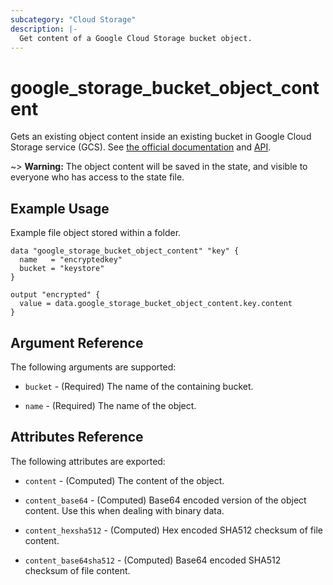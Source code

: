 ```yaml
---
subcategory: "Cloud Storage"
description: |-
  Get content of a Google Cloud Storage bucket object.
---
```



# google_storage_bucket_object_content

Gets an existing object content inside an existing bucket in Google Cloud Storage service (GCS).
See [the official documentation](https://cloud.google.com/storage/docs/key-terms#objects)
and
[API](https://cloud.google.com/storage/docs/json_api/v1/objects).

~> **Warning:** The object content will be saved in the state, and visible to everyone who has access to the state file.

## Example Usage

Example file object  stored within a folder.

```hcl
data "google_storage_bucket_object_content" "key" {
  name   = "encryptedkey"
  bucket = "keystore"
}

output "encrypted" {
  value = data.google_storage_bucket_object_content.key.content
}
```

## Argument Reference

The following arguments are supported:

* `bucket` - (Required) The name of the containing bucket.

* `name` - (Required) The name of the object.

## Attributes Reference

The following attributes are exported:

* `content` - (Computed) The content of the object.

* `content_base64` - (Computed) Base64 encoded version of the object content.
  Use this when dealing with binary data.

* `content_hexsha512` - (Computed) Hex encoded SHA512 checksum of file content.

* `content_base64sha512` - (Computed) Base64 encoded SHA512 checksum of file content.

